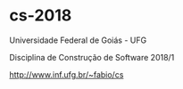 # cs-2018
Universidade Federal de Goiás - UFG

Disciplina de Construção de Software 2018/1

http://www.inf.ufg.br/~fabio/cs
